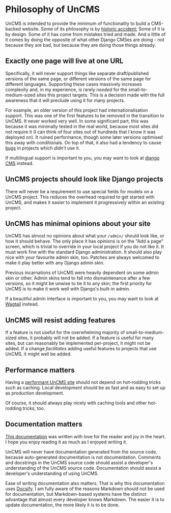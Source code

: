 # Philosophy of UnCMS

UnCMS is intended to provide the minimum of functionality to build a CMS-backed website.
Some of its philosophy is by [historic accident](history.md);
Some of it is by design.
Some of it has come from mistakes tried and made.
And a little of it comes by doing the opposite of what other Django CMSes are doing -
not because they are bad, but because they are doing those things already.

## Exactly one page will live at one URL

Specifically, it will never support things like
separate draft/published versions of the same page,
or different versions of the same page for different languages.
Supporting these cases massively increases complexity
and, in my experience, is rarely _needed_ for the small-to-medium-sized sites this project targets.
This is a decision made with the full awareness that it will preclude using it for many projects.

For example, an older version of this project had internationalisation support.
This was one of the first features to be removed in the transition to UnCMS.
It never worked very well.
In some significant part, this was because it was minimally tested in the real world,
because most sites did not require it (I can think of four sites out of hundreds that I know it was deployed on).
It ruined performance, though some later versions optimised this away with conditionals.
On top of that, it also had a tendency to cause [bugs](https://github.com/onespacemedia/cms/issues/180) in projects which _didn't_ use it.

If multilingual support is important to you, you may want to look at [django CMS](https://www.django-cms.org/en/) instead.

## UnCMS projects should look like Django projects

There will never be a requirement to use special fields for models on a UnCMS project.
This reduces the overhead required to get started with UnCMS,
and makes it easier to implement it progressively within an existing project.

## UnCMS has minimal opinions about your site

UnCMS has almost no opinions about what your `/admin/` should look like, or how it should behave.
The only place it has opinions is on the "Add a page" screen, which is trivial to override in your local project if you do not like it.
It must work fine with the standard Django administration.
It should also play nice with your favourite admin skin, too.
Patches are always welcomed to make it play better with any Django admin skin.

Previous incarnations of UnCMS were heavily dependent on some admin skin or other.
Admin skins tend to fall into dismaintenance after a few versions, so it might be unwise to tie it to any skin;
the first priority for UnCMS is to make it work well with Django's built-in admin.

If a beautiful admin interface is important to you,
you may want to look at [Wagtail](https://wagtail.org/) instead.

## UnCMS will resist adding features

If a feature is not useful for the overwhelming majority of small-to-medium-sized sites, it probably will not be added.
If a feature is useful for many sites, but can reasonably be implemented per-project, it might not be added.
If a change _facilitates_ adding useful features to projects that use UnCMS, it might well be added.

## Performance matters

Having a [performant UnCMS site](performance.md) should not depend on hot-rodding tricks such as caching.
Local development should be as fast and as easy to set up as production development.

Of course, it should always play nicely with caching tools and other hot-rodding tricks, too.

## Documentation matters

[This documentation](DOCUMENTATION-README.md) was written with love for the reader and joy in the heart.
I hope you enjoy reading it as much as I enjoyed writing it.

UnCMS will never have documentation generated from the source code,
because auto-generated documentation is not documentation.
Comments and docstrings in the UnCMS source code should assist a developer's understanding of the UnCMS source code.
Documentation should assist a developer's understanding of using UnCMS.

Ease of writing documentation also matters.
That is why this documentation uses [Docsify](https://docsify.js.org/).
I am fully aware of the reasons Markdown should not be used for documentation,
but Markdown-based systems have the distinct advantage that almost every developer knows Markdown.
The easier it is to update documentation, the more likely it is to be done.
